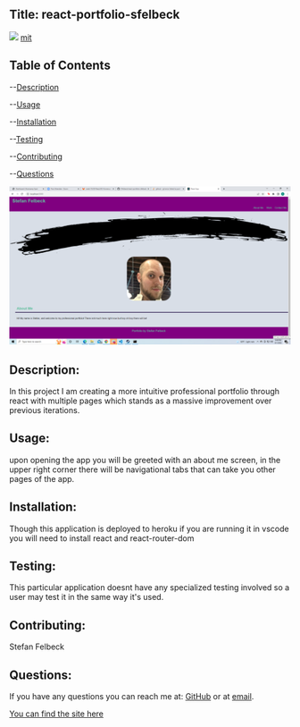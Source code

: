 ## Title: react-portfolio-sfelbeck
![](https://img.shields.io/badge/license-mit-green)
[mit](https://choosealicense.com/licenses/mit)
        
## Table of Contents

--[Description](#description)

--[Usage](#usage)

--[Installation](#installation)

--[Testing](#testing)

--[Contributing](#contributing)

--[Questions](#questions)

![screenshot](src\components\assets\appExample.png)

## Description: 
In this project I am creating a more intuitive professional portfolio through react with multiple pages which stands as a massive improvement over previous iterations. 

## Usage:
upon opening the app you will be greeted with an about me screen, in the upper right corner there will be navigational tabs that can take you other pages of the app.

## Installation: 
Though this application is deployed to heroku if you are running it in vscode you will need to install react and react-router-dom 

## Testing:
This particular application doesnt have any specialized testing involved so a user may test it in the same way it's used.

## Contributing: 
Stefan Felbeck 

## Questions: 
If you have any questions you can reach me at:
[GitHub](https://www.github.com/SFelbeck) or at [email](mailto:stefanfelbeck@gmail.com).

<a href="https://portfolio-sfelbeck.herokuapp.com/">You can find the site here</a>